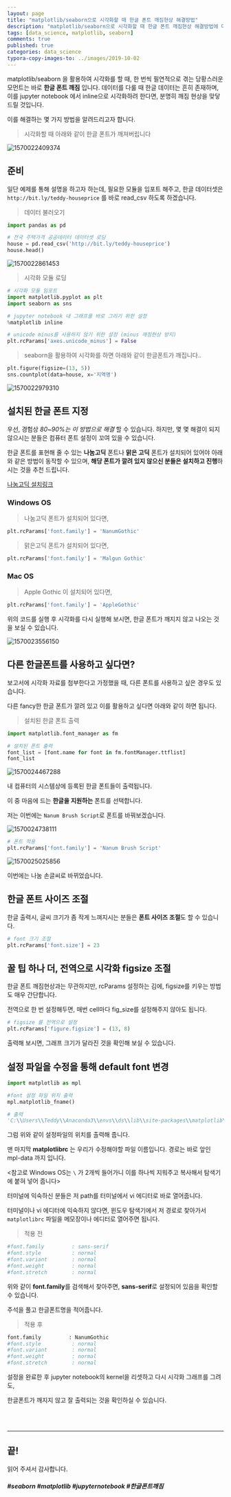 ```yaml
---
layout: page
title: "matplotlib/seaborn으로 시각화할 때 한글 폰트 깨짐현상 해결방법"
description: "matplotlib/seaborn으로 시각화할 때 한글 폰트 깨짐현상 해결방법에 대하여 알아보겠습니다."
tags: [data_science, matplotlib, seaborn]
comments: true
published: true
categories: data_science
typora-copy-images-to: ../images/2019-10-02
---
```




matplotlib/seaborn 을 활용하여 시각화를 할 때, 한 번씩 필연적으로 겪는 당황스러운 모먼트는 바로 **한글 폰트 깨짐** 입니다. 데이터를 다룰 때 한글 데이터는 흔히 존재하며, 이를 jupyter notebook 에서 inline으로 시각화하려 한다면, 분명히 깨짐 현상을 맞닿드릴 것입니다.

이를 해결하는 몇 가지 방법을 알려드리고자 합니다.



> 시각화할 때 아래와 같이 한글 폰트가 깨져버립니다

![1570022409374](../images/2019-10-02/1570022409374.png)



## 준비



일단 예제를 통해 설명을 하고자 하는데, 필요한 모듈을 임포트 해주고, 한글 데이터셋은 ```http://bit.ly/teddy-houseprice``` 를 바로 read_csv 하도록 하겠습니다.



> 데이터 불러오기

```python
import pandas as pd

# 전국 주택가격 공공데이터 데이터셋 로딩
house = pd.read_csv('http://bit.ly/teddy-houseprice')
house.head()
```



![1570022861453](../images/2019-10-02/1570022861453.png)



> 시각화 모듈 로딩

```python
# 시각화 모듈 임포트
import matplotlib.pyplot as plt
import seaborn as sns

# jupyter notebook 내 그래프를 바로 그리기 위한 설정
%matplotlib inline

# unicode minus를 사용하지 않기 위한 설정 (minus 깨짐현상 방지)
plt.rcParams['axes.unicode_minus'] = False
```



> seaborn을 활용하여 시각화를 하면 아래와 같이 한글폰트가 깨집니다..

```python
plt.figure(figsize=(13, 5))
sns.countplot(data=house, x='지역명')
```



![1570022979310](../images/2019-10-02/1570022979310.png)



## 설치된 한글 폰트 지정



우선, 경험상 *80~90%는 이 방법으로 해결* 할 수 있습니다. 하지만, 몇 몇 해결이 되지 않으시는 분들은 컴퓨터 폰트 설정이 꼬여 있을 수 있습니다.

한글 폰트를 표현해 줄 수 있는 **나눔고딕** 폰트나 **맑은 고딕** 폰트가 설치되어 있어야 아래와 같은 방법이 동작할 수 있으며, **해당 폰트가 깔려 있지 않으신 분들은 설치하고 진행**하시는 것을 추천 드립니다.

[나눔고딕 설치링크](https://hangeul.naver.com/font)

### Windows OS



> 나눔고딕 폰트가 설치되어 있다면,

```python
plt.rcParams['font.family'] = 'NanumGothic'
```



> 맑은고딕 폰트가 설치되어 있다면,

```python
plt.rcParams['font.family'] = 'Malgun Gothic'
```



### Mac OS

> Apple Gothic 이 설치되어 있다면,

```python
plt.rcParams['font.family'] = 'AppleGothic'
```



위의 코드를 실행 후 시각화를 다시 실행해 보시면, 한글 폰트가 깨지지 않고 나오는 것을 보실 수 있습니다.



![1570023556150](../images/2019-10-02/1570023556150.png)



## 다른 한글폰트를 사용하고 싶다면?

보고서에 시각화 자료를 첨부한다고 가정했을 때, 다른 폰트를 사용하고 싶은 경우도 있습니다.

다른 fancy한 한글 폰트가 깔려 있고 이를 활용하고 싶다면 아래와 같이 하면 됩니다.



> 설치된 한글 폰트 출력

```python
import matplotlib.font_manager as fm

# 설치된 폰트 출력
font_list = [font.name for font in fm.fontManager.ttflist]
font_list
```



![1570024467288](../images/2019-10-02/1570024467288.png)



내 컴퓨터의 시스템상에 등록된 한글 폰트들이 출력됩니다.

이 중 마음에 드는 **한글을 지원하는** 폰트를 선택합니다.



저는 이번에는 ```Nanum Brush Script```로 폰트를 바꿔보겠습니다.



![1570024738111](../images/2019-10-02/1570024738111.png)



```python
# 폰트 적용
plt.rcParams['font.family'] = 'Nanum Brush Script'
```



![1570025025856](../images/2019-10-02/1570025025856.png)

이번에는 나눔 손글씨로 바뀌었습니다.



## 한글 폰트 사이즈 조절



한글 출력시, 글씨 크기가 좀 작게 느껴지시는 분들은 **폰트 사이즈 조절**도 할 수 있습니다.



```python
# font 크기 조절
plt.rcParams['font.size'] = 23
```



## 꿀 팁 하나 더, 전역으로 시각화 figsize 조절

한글 폰트 깨짐현상과는 무관하지만, rcParams 설정하는 김에, figsize를 키우는 방법도 매우 간단합니다.

전역으로 한 번 설정해두면, 매번 cell마다 fig_size를 설정해주지 않아도 됩니다.



```python
# figsize 를 전역으로 설정
plt.rcParams['figure.figsize'] = (13, 8)
```



출력해 보시면, 그래프 크기가 달라진 것을 확인해 보실 수 있습니다.



## 설정 파일을 수정을 통해 default font 변경



```python
import matplotlib as mpl

#font 설정 파일 위치 출력
mpl.matplotlib_fname()

# 출력
'C:\\Users\\Teddy\\Anaconda3\\envs\\ds\\lib\\site-packages\\matplotlib\\mpl-data\\matplotlibrc'
```



그럼 위와 같이 설정파일의 위치를 출력해 줍니다.

맨 마지막 **matplotlibrc** 는 우리가 수정해야할 파일 이름입니다. 경로는 바로 앞인 mpl-data 까지 입니다.

<참고로 Windows OS는 ```\``` 가 2개씩 들어가니 이를 하나씩 지워주고 복사해서 탐색기에 붙혀 넣어 줍니다>



터미널에 익숙하신 분들은 저 path를 터미널에서 vi 에디터로 바로 열어줍니다.

터미널이나 vi 에디터에 익숙하지 않다면, 윈도우 탐색기에서 저 경로로 찾아가서 ```matplotlibrc``` 파일을 메모장이나 에디터로 열어주면 됩니다.



> 적용 전

```bash
#font.family         : sans-serif
#font.style          : normal
#font.variant        : normal
#font.weight         : normal
#font.stretch        : normal
```



위와 같이 **font.family**를 검색해서 찾아주면, **sans-serif**로 설정되어 있음을 확인할 수 있습니다.

주석을 풀고 한글폰트명을 적어줍니다.



> 적용 후

```bash
font.family         : NanumGothic
#font.style          : normal
#font.variant        : normal
#font.weight         : normal
#font.stretch        : normal
```



설정을 완료한 후 jupyter notebook의 kernel을 리셋하고 다시 시각화 그래프를 그려도,

한글폰트가 깨지지 않고 잘 출력되는 것을 확인하실 수 있습니다.



<br>

<br>



<hr>

## 끝!



읽어 주셔서 감사합니다.



##### #seaborn #matplotlib #jupyternotebook #한글폰트깨짐




